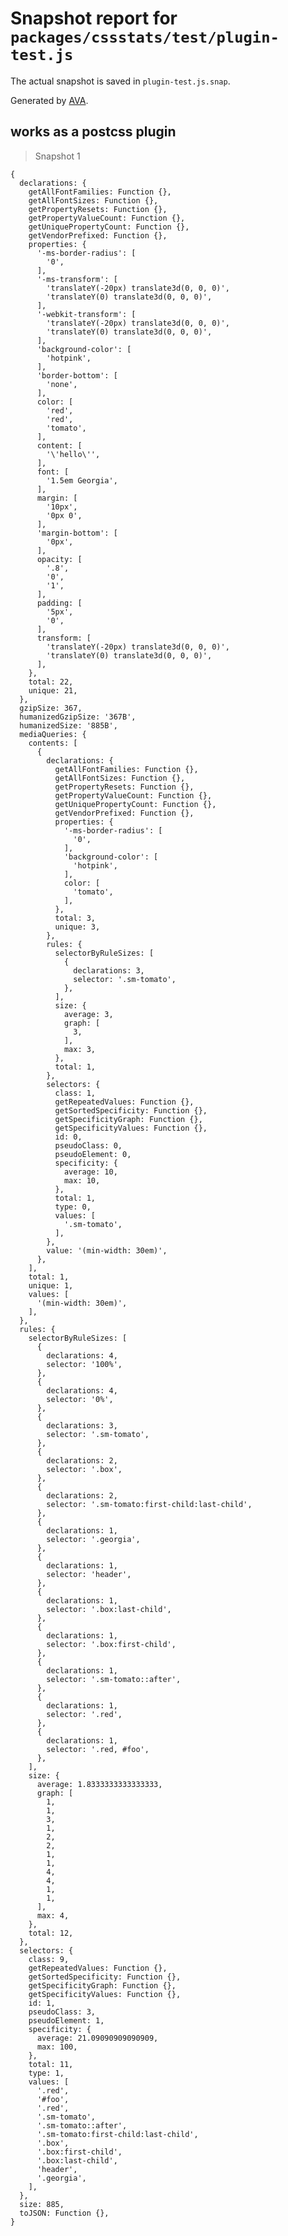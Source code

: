 # Snapshot report for `packages/cssstats/test/plugin-test.js`

The actual snapshot is saved in `plugin-test.js.snap`.

Generated by [AVA](https://avajs.dev).

## works as a postcss plugin

> Snapshot 1

    {
      declarations: {
        getAllFontFamilies: Function {},
        getAllFontSizes: Function {},
        getPropertyResets: Function {},
        getPropertyValueCount: Function {},
        getUniquePropertyCount: Function {},
        getVendorPrefixed: Function {},
        properties: {
          '-ms-border-radius': [
            '0',
          ],
          '-ms-transform': [
            'translateY(-20px) translate3d(0, 0, 0)',
            'translateY(0) translate3d(0, 0, 0)',
          ],
          '-webkit-transform': [
            'translateY(-20px) translate3d(0, 0, 0)',
            'translateY(0) translate3d(0, 0, 0)',
          ],
          'background-color': [
            'hotpink',
          ],
          'border-bottom': [
            'none',
          ],
          color: [
            'red',
            'red',
            'tomato',
          ],
          content: [
            '\'hello\'',
          ],
          font: [
            '1.5em Georgia',
          ],
          margin: [
            '10px',
            '0px 0',
          ],
          'margin-bottom': [
            '0px',
          ],
          opacity: [
            '.8',
            '0',
            '1',
          ],
          padding: [
            '5px',
            '0',
          ],
          transform: [
            'translateY(-20px) translate3d(0, 0, 0)',
            'translateY(0) translate3d(0, 0, 0)',
          ],
        },
        total: 22,
        unique: 21,
      },
      gzipSize: 367,
      humanizedGzipSize: '367B',
      humanizedSize: '885B',
      mediaQueries: {
        contents: [
          {
            declarations: {
              getAllFontFamilies: Function {},
              getAllFontSizes: Function {},
              getPropertyResets: Function {},
              getPropertyValueCount: Function {},
              getUniquePropertyCount: Function {},
              getVendorPrefixed: Function {},
              properties: {
                '-ms-border-radius': [
                  '0',
                ],
                'background-color': [
                  'hotpink',
                ],
                color: [
                  'tomato',
                ],
              },
              total: 3,
              unique: 3,
            },
            rules: {
              selectorByRuleSizes: [
                {
                  declarations: 3,
                  selector: '.sm-tomato',
                },
              ],
              size: {
                average: 3,
                graph: [
                  3,
                ],
                max: 3,
              },
              total: 1,
            },
            selectors: {
              class: 1,
              getRepeatedValues: Function {},
              getSortedSpecificity: Function {},
              getSpecificityGraph: Function {},
              getSpecificityValues: Function {},
              id: 0,
              pseudoClass: 0,
              pseudoElement: 0,
              specificity: {
                average: 10,
                max: 10,
              },
              total: 1,
              type: 0,
              values: [
                '.sm-tomato',
              ],
            },
            value: '(min-width: 30em)',
          },
        ],
        total: 1,
        unique: 1,
        values: [
          '(min-width: 30em)',
        ],
      },
      rules: {
        selectorByRuleSizes: [
          {
            declarations: 4,
            selector: '100%',
          },
          {
            declarations: 4,
            selector: '0%',
          },
          {
            declarations: 3,
            selector: '.sm-tomato',
          },
          {
            declarations: 2,
            selector: '.box',
          },
          {
            declarations: 2,
            selector: '.sm-tomato:first-child:last-child',
          },
          {
            declarations: 1,
            selector: '.georgia',
          },
          {
            declarations: 1,
            selector: 'header',
          },
          {
            declarations: 1,
            selector: '.box:last-child',
          },
          {
            declarations: 1,
            selector: '.box:first-child',
          },
          {
            declarations: 1,
            selector: '.sm-tomato::after',
          },
          {
            declarations: 1,
            selector: '.red',
          },
          {
            declarations: 1,
            selector: '.red, #foo',
          },
        ],
        size: {
          average: 1.8333333333333333,
          graph: [
            1,
            1,
            3,
            1,
            2,
            2,
            1,
            1,
            4,
            4,
            1,
            1,
          ],
          max: 4,
        },
        total: 12,
      },
      selectors: {
        class: 9,
        getRepeatedValues: Function {},
        getSortedSpecificity: Function {},
        getSpecificityGraph: Function {},
        getSpecificityValues: Function {},
        id: 1,
        pseudoClass: 3,
        pseudoElement: 1,
        specificity: {
          average: 21.09090909090909,
          max: 100,
        },
        total: 11,
        type: 1,
        values: [
          '.red',
          '#foo',
          '.red',
          '.sm-tomato',
          '.sm-tomato::after',
          '.sm-tomato:first-child:last-child',
          '.box',
          '.box:first-child',
          '.box:last-child',
          'header',
          '.georgia',
        ],
      },
      size: 885,
      toJSON: Function {},
    }
